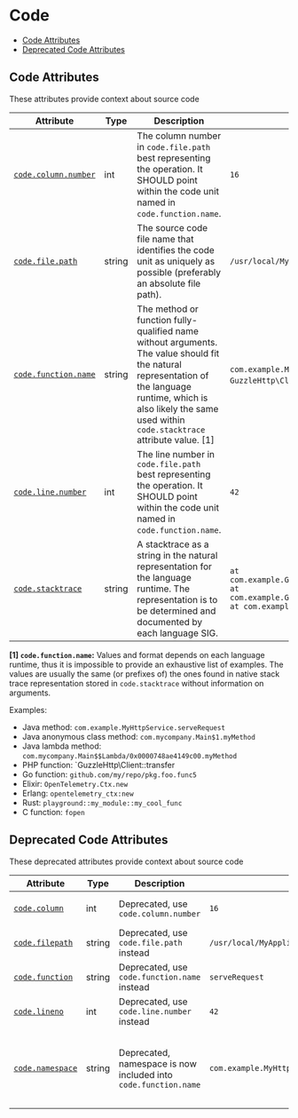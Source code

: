 <!-- NOTE: THIS FILE IS AUTOGENERATED. DO NOT EDIT BY HAND. -->
<!-- see templates/registry/markdown/attribute_namespace.md.j2 -->

# Code

- [Code Attributes](#code-attributes)
- [Deprecated Code Attributes](#deprecated-code-attributes)

## Code Attributes

These attributes provide context about source code

| Attribute | Type | Description | Examples | Stability |
|---|---|---|---|---|
| <a id="code-column-number" href="#code-column-number">`code.column.number`</a> | int | The column number in `code.file.path` best representing the operation. It SHOULD point within the code unit named in `code.function.name`. | `16` | ![Development](https://img.shields.io/badge/-development-blue) |
| <a id="code-file-path" href="#code-file-path">`code.file.path`</a> | string | The source code file name that identifies the code unit as uniquely as possible (preferably an absolute file path). | `/usr/local/MyApplication/content_root/app/index.php` | ![Development](https://img.shields.io/badge/-development-blue) |
| <a id="code-function-name" href="#code-function-name">`code.function.name`</a> | string | The method or function fully-qualified name without arguments. The value should fit the natural representation of the language runtime, which is also likely the same used within `code.stacktrace` attribute value. [1] | `com.example.MyHttpService.serveRequest`; `GuzzleHttp\Client::transfer`; `fopen` | ![Development](https://img.shields.io/badge/-development-blue) |
| <a id="code-line-number" href="#code-line-number">`code.line.number`</a> | int | The line number in `code.file.path` best representing the operation. It SHOULD point within the code unit named in `code.function.name`. | `42` | ![Development](https://img.shields.io/badge/-development-blue) |
| <a id="code-stacktrace" href="#code-stacktrace">`code.stacktrace`</a> | string | A stacktrace as a string in the natural representation for the language runtime. The representation is to be determined and documented by each language SIG. | `at com.example.GenerateTrace.methodB(GenerateTrace.java:13)\n at com.example.GenerateTrace.methodA(GenerateTrace.java:9)\n at com.example.GenerateTrace.main(GenerateTrace.java:5)` | ![Development](https://img.shields.io/badge/-development-blue) |

**[1] `code.function.name`:** Values and format depends on each language runtime, thus it is impossible to provide an exhaustive list of examples.
The values are usually the same (or prefixes of) the ones found in native stack trace representation stored in
`code.stacktrace` without information on arguments.

Examples:

* Java method: `com.example.MyHttpService.serveRequest`
* Java anonymous class method: `com.mycompany.Main$1.myMethod`
* Java lambda method: `com.mycompany.Main$$Lambda/0x0000748ae4149c00.myMethod`
* PHP function: `GuzzleHttp\Client::transfer
* Go function: `github.com/my/repo/pkg.foo.func5`
* Elixir: `OpenTelemetry.Ctx.new`
* Erlang: `opentelemetry_ctx:new`
* Rust: `playground::my_module::my_cool_func`
* C function: `fopen`

## Deprecated Code Attributes

These deprecated attributes provide context about source code

| Attribute | Type | Description | Examples | Stability |
|---|---|---|---|---|
| <a id="code-column" href="#code-column">`code.column`</a> | int | Deprecated, use `code.column.number` | `16` | ![Deprecated](https://img.shields.io/badge/-deprecated-red)<br>Replaced by `code.column.number` |
| <a id="code-filepath" href="#code-filepath">`code.filepath`</a> | string | Deprecated, use `code.file.path` instead | `/usr/local/MyApplication/content_root/app/index.php` | ![Deprecated](https://img.shields.io/badge/-deprecated-red)<br>Replaced by `code.file.path` |
| <a id="code-function" href="#code-function">`code.function`</a> | string | Deprecated, use `code.function.name` instead | `serveRequest` | ![Deprecated](https://img.shields.io/badge/-deprecated-red)<br>Replaced by `code.function.name` |
| <a id="code-lineno" href="#code-lineno">`code.lineno`</a> | int | Deprecated, use `code.line.number` instead | `42` | ![Deprecated](https://img.shields.io/badge/-deprecated-red)<br>Replaced by `code.line.number` |
| <a id="code-namespace" href="#code-namespace">`code.namespace`</a> | string | Deprecated, namespace is now included into `code.function.name` | `com.example.MyHttpService` | ![Deprecated](https://img.shields.io/badge/-deprecated-red)<br>Value should be included in `code.function.name` which is expected to be a fully-qualified name. |
